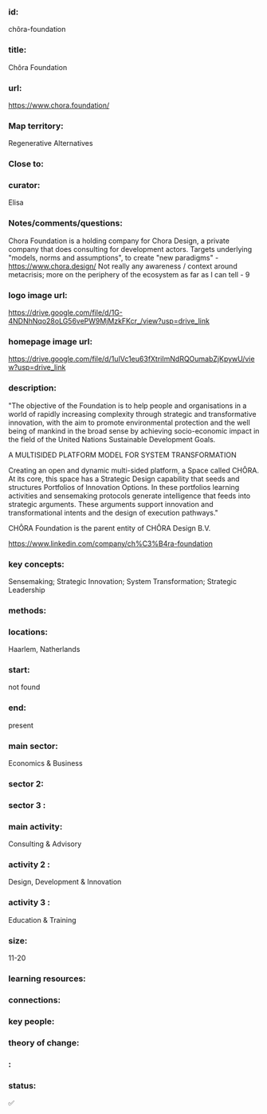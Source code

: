 ### id: 
  chôra-foundation
### title: 
  Chôra Foundation
### url: 
  https://www.chora.foundation/
### Map territory: 
  Regenerative Alternatives
### Close to: 
  
### curator: 
  Elisa
### Notes/comments/questions: 
  Chora Foundation is a holding company for Chora Design, a private company that does consulting for development actors. Targets underlying "models, norms and assumptions", to create "new paradigms" - https://www.chora.design/ Not really any awareness / context around metacrisis; more on the periphery of the ecosystem as far as I can tell - 9 
### logo image url: 
  https://drive.google.com/file/d/1G-4NDNhNqo28oLG56vePW9MjMzkFKcr_/view?usp=drive_link
### homepage image url: 
  https://drive.google.com/file/d/1uIVc1eu63fXtriImNdRQOumabZjKpywU/view?usp=drive_link
### description: 
  "The objective of the Foundation is to help people and organisations in a world of rapidly increasing complexity through strategic and transformative innovation, with the aim to promote environmental protection and the well being of mankind in the broad sense by achieving socio-economic impact in the field of the United Nations Sustainable Development Goals.

A MULTISIDED PLATFORM MODEL FOR SYSTEM TRANSFORMATION

Creating an open and dynamic multi-sided platform, a Space called CHÔRA. At its core, this space has a Strategic Design capability that seeds and structures Portfolios of Innovation Options. In these portfolios learning activities and sensemaking protocols generate intelligence that feeds into strategic arguments. These arguments support innovation and transformational intents and the design of execution pathways."

CHÔRA Foundation is the parent entity of CHÔRA Design B.V.

https://www.linkedin.com/company/ch%C3%B4ra-foundation
### key concepts: 
  Sensemaking; Strategic Innovation; System Transformation; Strategic Leadership
### methods: 
  
### locations: 
  Haarlem, Natherlands
### start: 
  not found
### end: 
  present
### main sector: 
  Economics & Business
### sector 2: 
  
### sector 3 : 
  
### main activity: 
  Consulting & Advisory
### activity 2 : 
  Design, Development & Innovation
### activity 3 : 
  Education & Training
### size: 
  11-20
### learning resources: 
  
### connections: 
  
### key people: 
  
### theory of change: 
  
### : 
  
### status: 
  ✅
